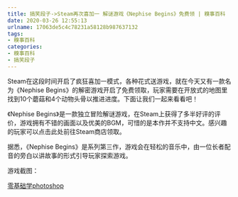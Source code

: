 ```yaml
---
title: 搞笑段子->Steam再次喜加一 解谜游戏《Nephise Begins》免费领 | 糗事百科
date: 2020-03-26 12:55:13
urlname: 17063de5c4c78231a58128b987637132
tags: 
- 糗事百科
categories:
- 糗事百科
- 搞笑段子
---
```

Steam在这段时间开启了疯狂喜加一模式，各种花式送游戏，就在今天又有一款名为《Nephise Begins》的解密游戏开启了免费领取，玩家需要在开放式的地图里找到10个蘑菇和4个动物头骨以推进进度。下面让我们一起来看看吧！

《Nephise Begins》是一款独立冒险解谜游戏，在Steam上获得了多半好评的评价，游戏拥有不错的画面以及优美的BGM，可惜的是本作并不支持中文。感兴趣的玩家可以点击此处前往Steam商店领取。

据悉，《Nephise Begins》是系列第三作，游戏会在轻松的音乐中，由一位长者配音的旁白以讲故事的形式引导玩家探索游戏。

游戏截图：

[零基础学photoshop](https://vip.open.163.com/mobile/detail/293?channel=directcard)


